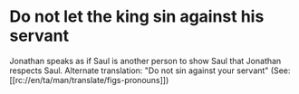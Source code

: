 # Do not let the king sin against his servant

Jonathan speaks as if Saul is another person to show Saul that Jonathan respects Saul. Alternate translation: "Do not sin against your servant" (See: [[rc://en/ta/man/translate/figs-pronouns]])


